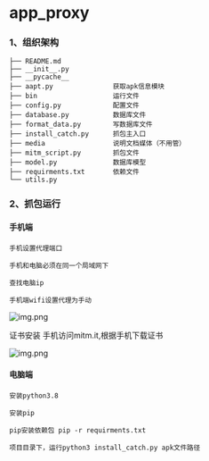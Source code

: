 # app_proxy

### 1、组织架构
```angular2html
├── README.md
├── __init__.py
├── __pycache__
├── aapt.py               获取apk信息模块
├── bin                   运行文件
├── config.py             配置文件
├── database.py           数据库文件
├── format_data.py        写数据库文件
├── install_catch.py      抓包主入口
├── media                 说明文档媒体（不用管）
├── mitm_script.py        抓包文件
├── model.py              数据库模型
├── requirments.txt       依赖文件
└── utils.py              

```
### 2、抓包运行

#### 手机端
```angular2html
手机设置代理端口

手机和电脑必须在同一个局域网下

查找电脑ip

手机端wifi设置代理为手动
```

![img.png](https://github.com/Pineapple1996/app_proxy/blob/main/media/img2.png?raw=true)

证书安装
手机访问mitm.it,根据手机下载证书

![img.png](https://github.com/Pineapple1996/app_proxy/blob/main/media/img.png)

#### 电脑端
```angular2html
安装python3.8

安装pip

pip安装依赖包 pip -r requirments.txt

项目目录下，运行python3 install_catch.py apk文件路径
```
